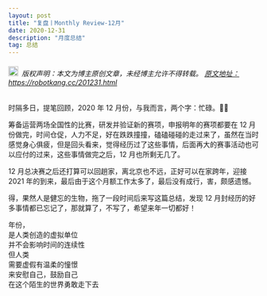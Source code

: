 ```yaml
---
layout: post
title: "复盘丨Monthly Review-12月"
date: 2020-12-31 
description: "月度总结"
tag: 总结
---   
```


<h6><img src="https://robotkang-1257995526.cos.ap-chengdu.myqcloud.com/icon/copyright.png" alt="copyright" style="display:inline;margin-bottom: -5px;" width="20" height="20"> 版权声明：本文为博主原创文章，未经博主允许不得转载。
<a target="_blank" href="https://robotkang.cc/201231.html">原文地址：https://robotkang.cc/201231.html </a>
</h6>                           
                   
时隔多日，提笔回顾，2020 年 12 月份，与我而言，两个字：忙碌。🐱‍👓          

筹备运营两场全国性的比赛，研发并验证新的赛项，申报明年的赛项都要在 12 月份做完，时间仓促，人力不足，好在跌跌撞撞，磕磕碰碰的走过来了，虽然在当时感觉身心俱疲，但是回头看来，觉得经历过了这些事情，后面再大的赛事活动也可以应付的过来，这些事情做完之后，12 月也所剩无几了。         

12 月总决赛之后还打算可以回趟家，离北京也不远，正好可以在家跨年，迎接 2021 年的到来，最后由于这个月额工作太多了，最后没有成行，害，颇感遗憾。          

得，果然人是健忘的生物，拖了一段时间后来写这篇总结，发现 12 月封经历的好多事情都已忘记了，那就算了，不写了，希望来年一切都好！          

年份，        
是人类创造的虚拟单位        
并不会影响时间的连续性       
但人类     
需要虚假有温柔的憧憬        
来安慰自己，鼓励自己       
在这个陌生的世界勇敢走下去        

                   

